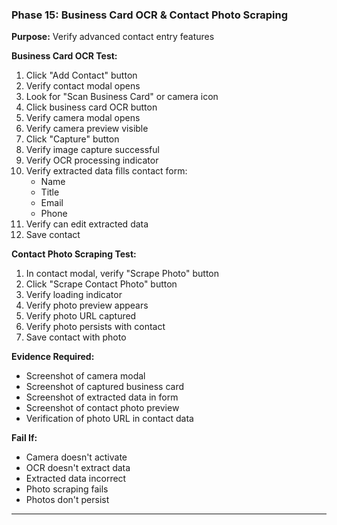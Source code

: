 ### Phase 15: Business Card OCR & Contact Photo Scraping
**Purpose:** Verify advanced contact entry features

**Business Card OCR Test:**

1. Click "Add Contact" button
2. Verify contact modal opens
3. Look for "Scan Business Card" or camera icon
4. Click business card OCR button
5. Verify camera modal opens
6. Verify camera preview visible
7. Click "Capture" button
8. Verify image capture successful
9. Verify OCR processing indicator
10. Verify extracted data fills contact form:
    - Name
    - Title
    - Email
    - Phone
11. Verify can edit extracted data
12. Save contact

**Contact Photo Scraping Test:**

1. In contact modal, verify "Scrape Photo" button
2. Click "Scrape Contact Photo" button
3. Verify loading indicator
4. Verify photo preview appears
5. Verify photo URL captured
6. Verify photo persists with contact
7. Save contact with photo

**Evidence Required:**
- Screenshot of camera modal
- Screenshot of captured business card
- Screenshot of extracted data in form
- Screenshot of contact photo preview
- Verification of photo URL in contact data

**Fail If:**
- Camera doesn't activate
- OCR doesn't extract data
- Extracted data incorrect
- Photo scraping fails
- Photos don't persist

---

